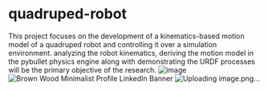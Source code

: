 # quadruped-robot
This project focuses on the development of a kinematics-based motion model of a quadruped robot and controlling it over a simulation environment. analyzing the robot kinematics, deriving the motion model in the pybullet physics engine along with demonstrating the URDF processes will be the primary objective of the research.
![image](https://github.com/user-attachments/assets/c09f80ff-1d1f-4b10-a2ab-22eac3066971)
![Brown Wood Minimalist Profile LinkedIn Banner](https://github.com/user-attachments/assets/9acfa082-41ed-467b-8afa-2136b61c6a59)
![Uploading image.png…]()
